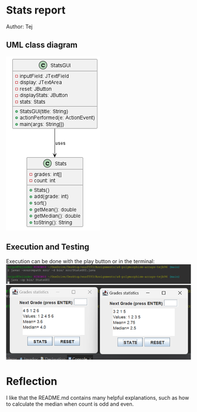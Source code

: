 # Stats report
Author: Tej

## UML class diagram

![image](statsUML.png)

## Execution and Testing
Execution can be done with the play button or in the terminal:
![image2](terminalExecution.png)
![image3](statsTesting.png)

# Reflection

I like that the README.md contains many helpful explanations, such as how to calculate the median when count is odd and even. 